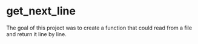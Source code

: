 # get_next_line
The goal of this project was to create a function that could read from a file and return it line by line.
